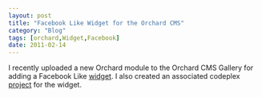 ```yaml
---
layout: post
title: "Facebook Like Widget for the Orchard CMS"
category: "Blog"
tags: [orchard,Widget,Facebook]
date: 2011-02-14
---
```



I recently uploaded a new Orchard module to the Orchard CMS Gallery for adding a Facebook Like [widget](http://www.orchardproject.net/gallery/Packages/Modules/Details/Facebook-Like-1-0 "Facebook Like Widget"). I also created an associated codeplex [project](http://orchardfacebooklike.codeplex.com/ "Codeplex") for the widget.